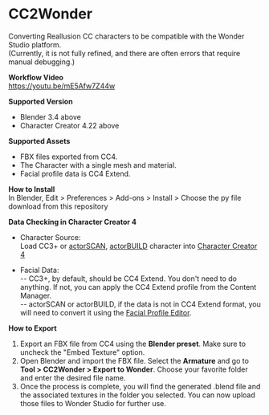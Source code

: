 # CC2Wonder
Converting Reallusion CC characters to be compatible with the Wonder Studio platform.  
(Currently, it is not fully refined, and there are often errors that require manual debugging.)  

**Workflow Video**  
https://youtu.be/mE5Afw7Z44w

**Supported Version**  
- Blender 3.4 above  
- Character Creator 4.22 above  

**Supported Assets**  
- FBX files exported from CC4.  
- The Character with a single mesh and material.  
- Facial profile data is CC4 Extend.  

**How to Install**  
In Blender, Edit > Preferences > Add-ons > Install > Choose the py file download from this repository 

**Data Checking in Character Creator 4**  
- Character Source:  
Load CC3+ or [actorSCAN](https://www.reallusion.com/content/characterspec/), [actorBUILD](https://www.reallusion.com/content/characterspec/) character into [Character Creator 4](https://www.reallusion.com/character-creator/)  

- Facial Data:  
-- CC3+, by default, should be CC4 Extend. You don't need to do anything. If not, you can apply the CC4 Extend profile from the Content Manager.  
-- actorSCAN or actorBUILD, if the data is not in CC4 Extend format, you will need to convert it using the [Facial Profile Editor](https://courses.reallusion.com/home/character-creator/motion-pose-and-facial-expression?v=character-creator-4-tutorial-getting-started-with-cc4-facial-profiles-and-upgrading-cc3-characters).  

**How to Export**
1. Export an FBX file from CC4 using the **Blender preset**. Make sure to uncheck the "Embed Texture" option.  
2. Open Blender and import the FBX file. Select the **Armature** and go to **Tool > CC2Wonder > Export to Wonder**. Choose your favorite folder and enter the desired file name.  
3. Once the process is complete, you will find the generated .blend file and the associated textures in the folder you selected. You can now upload those files to Wonder Studio for further use.  

